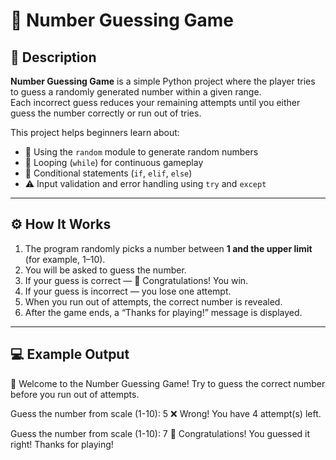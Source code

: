 # 🎯 Number Guessing Game  

## 📝 Description  
**Number Guessing Game** is a simple Python project where the player tries to guess a randomly generated number within a given range.  
Each incorrect guess reduces your remaining attempts until you either guess the number correctly or run out of tries.  

This project helps beginners learn about:  
- 🎲 Using the `random` module to generate random numbers  
- 🔁 Looping (`while`) for continuous gameplay  
- 🧠 Conditional statements (`if`, `elif`, `else`)  
- ⚠️ Input validation and error handling using `try` and `except`  

---

## ⚙️ How It Works  
1. The program randomly picks a number between **1 and the upper limit** (for example, 1–10).  
2. You will be asked to guess the number.  
3. If your guess is correct — 🎉 Congratulations! You win.  
4. If your guess is incorrect — you lose one attempt.  
5. When you run out of attempts, the correct number is revealed.  
6. After the game ends, a “Thanks for playing!” message is displayed.

---

## 💻 Example Output
🎯 Welcome to the Number Guessing Game!
Try to guess the correct number before you run out of attempts.

Guess the number from scale (1-10): 5
❌ Wrong! You have 4 attempt(s) left.

Guess the number from scale (1-10): 7
🎉 Congratulations! You guessed it right!
Thanks for playing!
